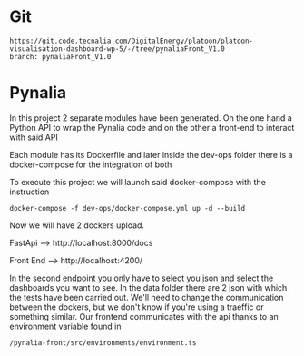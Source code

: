 # Git
```
https://git.code.tecnalia.com/DigitalEnergy/platoon/platoon-visualisation-dashboard-wp-5/-/tree/pynaliaFront_V1.0
branch: pynaliaFront_V1.0
```

# Pynalia
In this project 2 separate modules have been generated. 
On the one hand a Python API to wrap the Pynalia code and 
on the other a front-end to interact with said API

Each module has its Dockerfile and later inside the dev-ops folder 
there is a docker-compose for the integration of both 

To execute this project we will launch said docker-compose with the instruction

```
docker-compose -f dev-ops/docker-compose.yml up -d --build
```

Now we will have 2 dockers upload.

FastApi --> http://localhost:8000/docs

Front End --> http://localhost:4200/

In the second endpoint you only have to select you json and select the dashboards you want to see.
In the data folder there are 2 json with which the tests have been carried out.
We'll need to change the communication between the dockers, but we don't know if you're using a traeffic 
or something similar. 
Our frontend communicates with the api thanks to an environment variable found in 
```
/pynalia-front/src/environments/environment.ts
```

